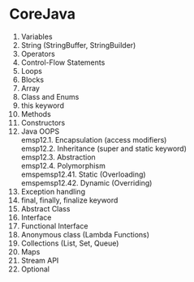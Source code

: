 # CoreJava

1. Variables
2. String (StringBuffer, StringBuilder)
3. Operators
4. Control-Flow Statements
5. Loops
6. Blocks
7. Array
8. Class and Enums
9. this keyword
10. Methods
11. Constructors 
12. Java OOPS\
emsp12.1. Encapsulation (access modifiers)\
emsp12.2. Inheritance (super and static keyword)\
emsp12.3. Abstraction\
emsp12.4. Polymorphism\
emspemsp12.41. Static (Overloading)\
emspemsp12.42. Dynamic (Overriding)
14. Exception handling
15. final, finally, finalize keyword
16. Abstract Class
17. Interface
18. Functional Interface
19. Anonymous class (Lambda Functions)
20. Collections (List, Set, Queue)
21. Maps
22. Stream API
23. Optional
